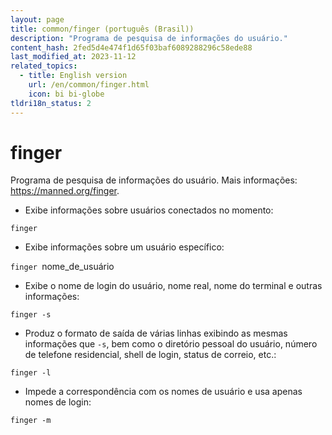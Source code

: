 ```yaml
---
layout: page
title: common/finger (português (Brasil))
description: "Programa de pesquisa de informações do usuário."
content_hash: 2fed5d4e474f1d65f03baf6089288296c58ede88
last_modified_at: 2023-11-12
related_topics:
  - title: English version
    url: /en/common/finger.html
    icon: bi bi-globe
tldri18n_status: 2
---
```

# finger

Programa de pesquisa de informações do usuário.
Mais informações: <https://manned.org/finger>.

- Exibe informações sobre usuários conectados no momento:

`finger`

- Exibe informações sobre um usuário específico:

`finger `<span class="tldr-var badge badge-pill bg-dark-lm bg-white-dm text-white-lm text-dark-dm font-weight-bold">nome_de_usuário</span>

- Exibe o nome de login do usuário, nome real, nome do terminal e outras informações:

`finger -s`

- Produz o formato de saída de várias linhas exibindo as mesmas informações que `-s`, bem como o diretório pessoal do usuário, número de telefone residencial, shell de login, status de correio, etc.:

`finger -l`

- Impede a correspondência com os nomes de usuário e usa apenas nomes de login:

`finger -m`
